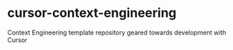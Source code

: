 # cursor-context-engineering
Context Engineering template repository geared towards development with Cursor
